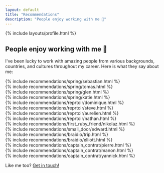 ```yaml
---
layout: default
title: "Recommendations"
description: "People enjoy working with me 🤗"
---
```


<section>
  {% include layouts/profile.html %}
</section>

<h2 class="mt-8 mb-4 text-2xl font-bold animate-fade-in animation-duration-500">People enjoy working with me 🤗</h2>

<p class="mb-8 animate-fade-in animation-duration-500">
  I've been lucky to work with amazing people from various backgrounds, countries, and cultures throughout my career.
  Here is what they say about me:
</p>

<section class="space-y-4">
  <div class="animate-flip-and-zoom-in animation-duration-[1.5s]">
    {% include recommendations/spring/sebastian.html %}
  </div>

  <div class="animate-flip-and-zoom-in animation-duration-[1.5s] animation-delay-100">
    {% include recommendations/spring/tomas.html %}
  </div>

  <div class="animate-flip-and-zoom-in animation-duration-[1.5s] animation-delay-200">
    {% include recommendations/spring/glen.html %}
  </div>

  <div class="animate-flip-and-zoom-in animation-duration-[1.5s] animation-delay-[0.4s]">
    {% include recommendations/spring/katie.html %}
  </div>

  <div class="animate-flip-and-zoom-in animation-duration-[1.5s] animation-delay-500">
    {% include recommendations/reprtoir/dominique.html %}
  </div>

  <div class="animate-flip-and-zoom-in animation-duration-[1.5s] animation-delay-700">
    {% include recommendations/reprtoir/steve.html %}
  </div>

  <div class="animate-flip-and-zoom-in animation-duration-[1.5s] animation-delay-1000">
    {% include recommendations/reprtoir/aurelien.html %}
  </div>

  <div class="animate-flip-and-zoom-in animation-duration-[1.5s] animation-delay-[1.2s]">
    {% include recommendations/reprtoir/nathan.html %}
  </div>

  <div class="animate-flip-and-zoom-in animation-duration-[1.5s] animation-delay-[1.3s]">
    {% include recommendations/first_ruby_friend/nikolaz.html %}
  </div>

  <div class="animate-flip-and-zoom-in animation-duration-[1.5s] animation-delay-[1.4s]">
    {% include recommendations/small_door/edward.html %}
  </div>

  <div class="animate-flip-and-zoom-in animation-duration-[1.5s] animation-delay-[1.5s]">
    {% include recommendations/braidio/trip.html %}
  </div>

  <div class="animate-flip-and-zoom-in animation-duration-[1.5s] animation-delay-[1.6s]">
    {% include recommendations/braidio/elliott.html %}
  </div>

  <div class="animate-flip-and-zoom-in animation-duration-[1.5s] animation-delay-[1.7s]">
    {% include recommendations/captain_contrat/pierre.html %}
  </div>

  <div class="animate-flip-and-zoom-in animation-duration-[1.5s] animation-delay-[1.8s]">
    {% include recommendations/captain_contrat/manon.html %}
  </div>

  <div class="animate-flip-and-zoom-in animation-duration-[1.5s] animation-delay-[1.9s]">
    {% include recommendations/captain_contrat/yannick.html %}
  </div>

  <div class="animate-flip-and-zoom-in animation-duration-[1.5s] animation-delay-[2s]">
    <p>
      Like me too?
      <a href="mailto:emmanuel@hey.com" class="text-blue-500">
        Get in touch!
      </a>
    </p>
  </div>
</section>
